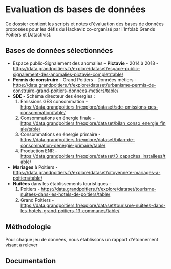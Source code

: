 # Evaluation ds bases de données

Ce dossier contient les scripts et notes d'évaluation des bases de données proposées pour les défis du Hackaviz co-organisé par l'Infolab Grands Poitiers et Datactivist.

## Bases de données sélectionnées
* Espace public-Signalement des anomalies – **Pictavie** - 2014 à 2018 - https://data.grandpoitiers.fr/explore/dataset/espace-public-signalement-des-anomalies-pictavie-complet/table/
* **Permis de construire** - Grand Poitiers - Données métiers - https://data.grandpoitiers.fr/explore/dataset/urbanisme-permis-de-construire-grand-poitiers-donnees-metiers/table/
* **SDE** - Schéma directeur des énergies :
  1. Emissions GES consommation - https://data.grandpoitiers.fr/explore/dataset/sde-emissions-ges-consommation/table/
  2. Consommations en énergie finale - https://data.grandpoitiers.fr/explore/dataset/bilan_conso_energie_finale/table/
  3. Consommations en énergie primaire - https://data.grandpoitiers.fr/explore/dataset/bilan-de-consommation-denergie-primaire/table/
  4. Production ENR - https://data.grandpoitiers.fr/explore/dataset/3_capacites_installees/table/
* **Mariages** à Poitiers - https://data.grandpoitiers.fr/explore/dataset/citoyennete-mariages-a-poitiers/table/
* **Nuitées** dans les établissements touristiques :
  1. Poitiers - https://data.grandpoitiers.fr/explore/dataset/tourisme-nuitees-dans-les-hotels-de-poitiers/table/
  2. Grand Poitiers - https://data.grandpoitiers.fr/explore/dataset/tourisme-nuitees-dans-les-hotels-grand-poitiers-13-communes/table/
  
## Méthodologie

Pour chaque jeu de données, nous établissons un rapport d'étonnement visant à relever 

## Documentation